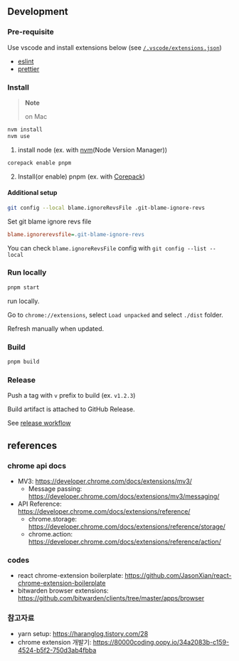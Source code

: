 ## Development

### Pre-requisite

Use vscode and install extensions below (see [`/.vscode/extensions.json`](/.vscode/extensions.json))

- [eslint](https://marketplace.visualstudio.com/items?itemName=dbaeumer.vscode-eslint)
- [prettier](https://marketplace.visualstudio.com/items?itemName=esbenp.prettier-vscode)

### Install

> **Note**
>
> on Mac

```sh
nvm install
nvm use
```
1. install node (ex. with [nvm](https://github.com/nvm-sh/nvm)(Node Version Manager))

```sh
corepack enable pnpm
```
2. Install(or enable) pnpm (ex. with [Corepack](https://nodejs.org/api/corepack.html))

#### Additional setup
```sh
git config --local blame.ignoreRevsFile .git-blame-ignore-revs
```
Set git blame ignore revs file

```ini
blame.ignorerevsfile=.git-blame-ignore-revs
```
You can check `blame.ignoreRevsFile` config with `git config --list --local`

### Run locally
```sh
pnpm start
```
run locally.

Go to `chrome://extensions`, select `Load unpacked` and select `./dist` folder.

Refresh manually when updated.

### Build
```sh
pnpm build
```

### Release

Push a tag with `v` prefix to build (ex. `v1.2.3`)

Build artifact is attached to GitHub Release.

See [release workflow](/.github/workflows/release.yaml)

## references
### chrome api docs
- MV3: https://developer.chrome.com/docs/extensions/mv3/
  - Message passing: https://developer.chrome.com/docs/extensions/mv3/messaging/
- API Reference: https://developer.chrome.com/docs/extensions/reference/
  - chrome.storage: https://developer.chrome.com/docs/extensions/reference/storage/
  - chrome.action: https://developer.chrome.com/docs/extensions/reference/action/

### codes
- react chrome-extension boilerplate: https://github.com/JasonXian/react-chrome-extension-boilerplate
- bitwarden browser extensions: https://github.com/bitwarden/clients/tree/master/apps/browser

### 참고자료
- yarn setup: https://haranglog.tistory.com/28
- chrome extension 개발기: https://80000coding.oopy.io/34a2083b-c159-4524-b5f2-750d3ab4fbba
